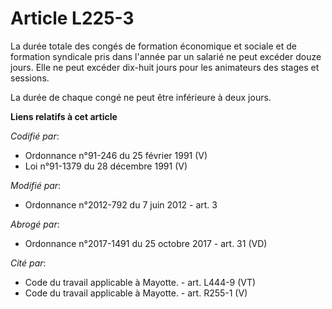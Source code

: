 # Article L225-3

La durée totale des congés de formation économique et sociale et de formation syndicale pris dans l'année par un salarié ne
peut excéder douze jours. Elle ne peut excéder dix-huit jours pour les animateurs des stages et sessions. 

La durée de chaque congé ne peut être inférieure à deux jours.

**Liens relatifs à cet article**

_Codifié par_:

  - Ordonnance n°91-246 du 25 février 1991 (V)
  - Loi n°91-1379 du 28 décembre 1991 (V)

_Modifié par_:

  - Ordonnance n°2012-792 du 7 juin 2012 - art. 3

_Abrogé par_:

  - Ordonnance n°2017-1491 du 25 octobre 2017 - art. 31 (VD)

_Cité par_:

  - Code du travail applicable à Mayotte. - art. L444-9 (VT)
  - Code du travail applicable à Mayotte. - art. R255-1 (V)
